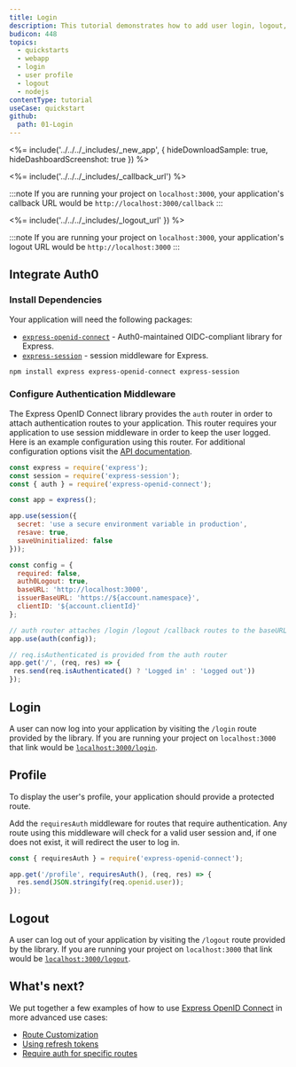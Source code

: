 ```yaml
---
title: Login
description: This tutorial demonstrates how to add user login, logout, and profile to a Node.js Express application.
budicon: 448
topics:
  - quickstarts
  - webapp
  - login
  - user profile
  - logout
  - nodejs
contentType: tutorial
useCase: quickstart
github:
  path: 01-Login
---
```


<%= include('../../../_includes/_new_app', { hideDownloadSample: true, hideDashboardScreenshot: true }) %>

<%= include('../../../_includes/_callback_url') %>

:::note
If you are running your project on `localhost:3000`, your application's callback URL would be `http://localhost:3000/callback`
:::

<%= include('../../../_includes/_logout_url' }) %>

:::note
If you are running your project on `localhost:3000`, your application's logout URL would be `http://localhost:3000`
:::

## Integrate Auth0
### Install Dependencies
Your application will need the following packages:

- [`express-openid-connect`](https://github.com/auth0/express-openid-connect) - Auth0-maintained OIDC-compliant library for Express.
- [`express-session`](https://github.com/auth0/express-session) - session middleware for Express.

```sh
npm install express express-openid-connect express-session
```

### Configure Authentication Middleware
The Express OpenID Connect library provides the `auth` router in order to attach authentication routes to your application.  This router requires your application to use session middleware in order to keep the user logged.  Here is an example configuration using this router. For additional configuration options visit the [API documentation](https://github.com/auth0/express-openid-connect/blob/master/API.md).

```js
const express = require('express');
const session = require('express-session');
const { auth } = require('express-openid-connect');

const app = express();

app.use(session({
  secret: 'use a secure environment variable in production',
  resave: true,
  saveUninitialized: false
}));

const config = {
  required: false,
  auth0Logout: true,
  baseURL: 'http://localhost:3000',
  issuerBaseURL: 'https://${account.namespace}',
  clientID: '${account.clientId}'
};

// auth router attaches /login /logout /callback routes to the baseURL
app.use(auth(config));

// req.isAuthenticated is provided from the auth router
app.get('/', (req, res) => {
 res.send(req.isAuthenticated() ? 'Logged in' : 'Logged out'))
});
```

## Login
A user can now log into your application by visiting the `/login` route provided by the library. If you are running your project on `localhost:3000` that link would be [`localhost:3000/login`](http://localhost:3000/login).

## Profile
To display the user's profile, your application should provide a protected route.

Add the `requiresAuth` middleware for routes that require authentication.  Any route using this middleware will check for a valid user session and, if one does not exist, it will redirect the user to log in.

```js
const { requiresAuth } = require('express-openid-connect');

app.get('/profile', requiresAuth(), (req, res) => {
  res.send(JSON.stringify(req.openid.user));
});
```

## Logout
A user can log out of your application by visiting the `/logout` route provided by the library. If you are running your project on `localhost:3000` that link would be [`localhost:3000/logout`](http://localhost:3000/logout).

## What's next?
We put together a few examples of how to use [Express OpenID Connect](https://github.com/auth0/express-openid-connect) in more advanced use cases:
* [Route Customization](https://github.com/auth0/express-openid-connect/blob/master/EXAMPLES.md#2-route-customization)
* [Using refresh tokens](https://github.com/auth0/express-openid-connect/blob/master/EXAMPLES.md#4-using-refresh-tokens)
* [Require auth for specific routes](https://github.com/auth0/express-openid-connect/blob/master/EXAMPLES.md#3-require-auth-for-specific-routes)
